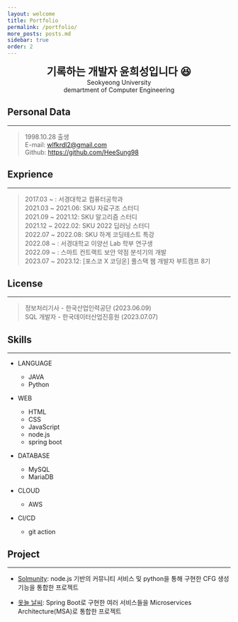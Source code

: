 ```yaml
---
layout: welcome
title: Portfolio
permalink: /portfolio/
more_posts: posts.md
sidebar: true
order: 2
---
```


<center>
<span style=
"font-size:170%;
font-weight:bold">
기록하는 개발자 윤희성입니다 😆
</span>
</center>

<center>Seokyeong University</center>

<center>demartment of Computer Engineering</center>


## Personal Data
---
> 1998.10.28 출생<br>
> E-mail: wlfkrdl2@gmail.com<br>
> Github: <a href="https://github.com/HeeSung98">https://github.com/HeeSung98</a>


## Exprience
---
> 2017.03 ~ : 서경대학교 컴퓨터공학과<br>
> 2021.03 ~ 2021.06: SKU 자료구조 스터디<br>
> 2021.09 ~ 2021.12: SKU 알고리즘 스터디<br>
> 2021.12 ~ 2022.02: SKU 2022 딥러닝 스터디<br>
> 2022.07 ~ 2022.08: SKU 하계 코딩테스트 특강<br>
> 2022.08 ~ : 서경대학교 이양선 Lab 학부 연구생<br>
> 2022.09 ~ : 스마트 컨트랙트 보안 약점 분석기의 개발<br>
> 2023.07 ~ 2023.12: [포스코 X 코딩온] 풀스택 웹 개발자 부트캠프 8기<br>

## License
---
> 정보처리기사 - 한국산업인력공단 (2023.06.09)<br>
> SQL 개발자 - 한국데이터산업진흥원 (2023.07.07)<br>


## Skills
---

* LANGUAGE
    + JAVA
    + Python

* WEB
    + HTML
    + CSS
    + JavaScript
    + node.js
    + spring boot

* DATABASE
    + MySQL
    + MariaDB

* CLOUD
    + AWS

* CI/CD
    + git action


## Project
---

* [Solmunity](https://heesung98.github.io/project/Project-_Solmunity.html): node.js 기반의 커뮤니티 서비스 및 python을 통해 구현한 CFG 생성 기능을 통합한 프로젝트


* [옷늘 날씨](https://github.com/HeeSung98/Weatherfit): Spring Boot로 구현한 여러 서비스들을 Microservices Architecture(MSA)로 통합한 프로젝트







